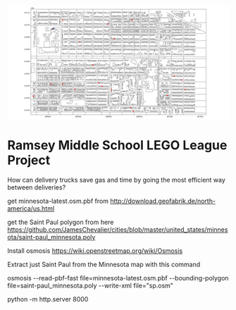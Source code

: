 ![Map](Figure_1.png)

# Ramsey Middle School LEGO League Project

How can delivery trucks save gas and time by going the most efficient
way between deliveries?

get minnesota-latest.osm.pbf from
http://download.geofabrik.de/north-america/us.html


get the Saint Paul polygon from here
https://github.com/JamesChevalier/cities/blob/master/united_states/minnesota/saint-paul_minnesota.poly

Install osmosis https://wiki.openstreetmap.org/wiki/Osmosis

Extract just Saint Paul from the Minnesota map with this command

osmosis --read-pbf-fast file=minnesota-latest.osm.pbf --bounding-polygon file=saint-paul_minnesota.poly --write-xml file="sp.osm"

python -m http.server 8000
